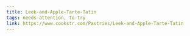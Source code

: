 ```yaml
---
title: Leek-and-Apple-Tarte-Tatin
tags: needs-attention, to-try
link: https://www.cookstr.com/Pastries/Leek-and-Apple-Tarte-Tatin
---
```


